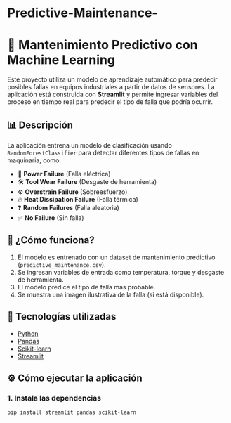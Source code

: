 # Predictive-Maintenance-
# 🔧 Mantenimiento Predictivo con Machine Learning

Este proyecto utiliza un modelo de aprendizaje automático para predecir posibles fallas en equipos industriales a partir de datos de sensores. La aplicación está construida con **Streamlit** y permite ingresar variables del proceso en tiempo real para predecir el tipo de falla que podría ocurrir.

## 📊 Descripción

La aplicación entrena un modelo de clasificación usando `RandomForestClassifier` para detectar diferentes tipos de fallas en maquinaria, como:

- 🔌 **Power Failure** (Falla eléctrica)  
- 🛠️ **Tool Wear Failure** (Desgaste de herramienta)  
- ⚙️ **Overstrain Failure** (Sobreesfuerzo)  
- 🔥 **Heat Dissipation Failure** (Falla térmica)  
- ❓ **Random Failures** (Falla aleatoria)  
- ✅ **No Failure** (Sin falla)  

## 🚀 ¿Cómo funciona?

1. El modelo es entrenado con un dataset de mantenimiento predictivo (`predictive_maintenance.csv`).
2. Se ingresan variables de entrada como temperatura, torque y desgaste de herramienta.
3. El modelo predice el tipo de falla más probable.
4. Se muestra una imagen ilustrativa de la falla (si está disponible).



## 🧠 Tecnologías utilizadas

- [Python](https://www.python.org/)
- [Pandas](https://pandas.pydata.org/)
- [Scikit-learn](https://scikit-learn.org/)
- [Streamlit](https://streamlit.io/)

## ⚙️ Cómo ejecutar la aplicación

### 1. Instala las dependencias

```bash
pip install streamlit pandas scikit-learn
